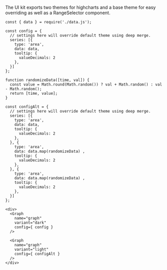 The UI kit exports two themes for highcharts and a base theme for easy overriding as well as a RangeSelector component.

    const { data } = require('./data.js');

    const config = {
      // settings here will override default theme using deep merge.
      series: [{
        type: 'area',
        data: data,
        tooltip: {
          valueDecimals: 2
        },
      }]
    };

    function randomizeData([time, val]) {
      const value = Math.round(Math.random()) ? val + Math.random() : val - Math.random();
      return [time, value];
    }

    const configAlt = {
      // settings here will override default theme using deep merge.
      series: [{
        type: 'area',
        data: data,
        tooltip: {
          valueDecimals: 2
        },
      }, {
        type: 'area',
        data: data.map(randomizeData) ,
        tooltip: {
          valueDecimals: 2
        },
      }, {
        type: 'area',
        data: data.map(randomizeData) ,
        tooltip: {
          valueDecimals: 2
        },
      }]
    };

    <div>
      <Graph
        name="graph"
        variant="dark"
        config={ config }
      />

      <Graph
        name="graph"
        variant="light"
        config={ configAlt }
      />
    </div>
